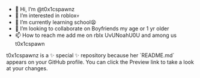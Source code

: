 - 👋 Hi, I’m @t0x1cspawnz
- 👀 I’m interested in roblox💀
- 🌱 I’m currently learning school😫
- 💞️ I’m looking to collaborate on Boyfriends my age or 1 yr older
- 📫 How to reach me add me on rblx UvUNoahU0U and among us t0x1cspawn

<Diana>
t0x1cspawnz is a ✨ special ✨ repository because her `README.md` appears on your GitHub profile.
You can click the Preview link to take a look at your changes.
<I love Val>
